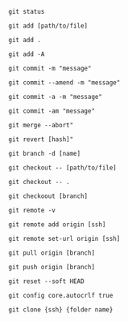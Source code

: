 ```
git status
```
```
git add [path/to/file]
```
```
git add .
```
```
git add -A
```
```
git commit -m "message"
```
```
git commit --amend -m "message"
```
```
git commit -a -m "message"
```
```
git commit -am "message"
```
```
git merge --abort"
```
```
git revert [hash]"
```
```
git branch -d [name]
```
```
git checkout -- [path/to/file]
```
```
git checkout -- .
```
```
git checkoout [branch]
```
```
git remote -v 
```
```
git remote add origin [ssh]
```
```
git remote set-url origin [ssh]
```
```
git pull origin [branch]
```
```
git push origin [branch]
```
```
git reset --soft HEAD
```
```
git config core.autocrlf true
```
```
git clone {ssh} {folder name}
```

